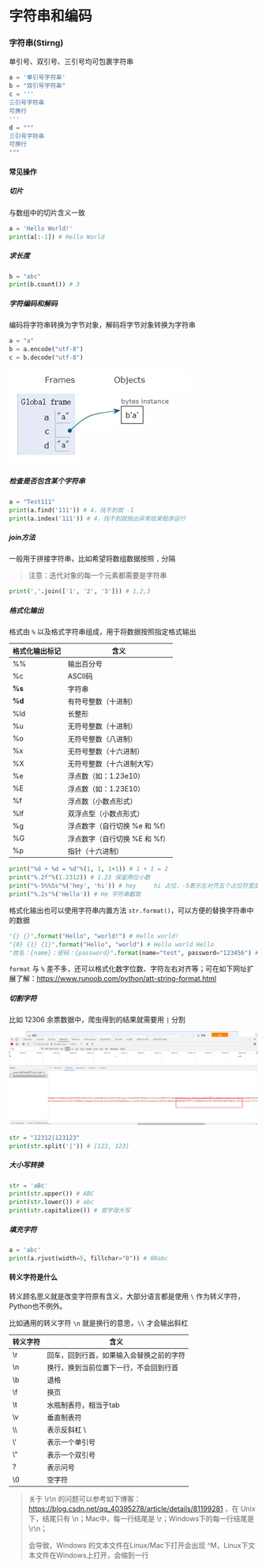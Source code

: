 # 字符串和编码

### 字符串(Stirng)

单引号、双引号、三引号均可包裹字符串

```python
a = '单引号字符串'
b = "双引号字符串"
c = '''
三引号字符串
可换行
'''
d = """
三引号字符串
可换行
"""
```

#### 常见操作

##### 切片

与数组中的切片含义一致

```python
a = 'Hello World!'
print(a[:-1]) # Hello World
```

##### 求长度

```python
b = "abc"
print(b.count()) # 3
```

##### 字符编码和解码

编码将字符串转换为字节对象，解码将字节对象转换为字符串

```python
a = "a"
b = a.encode("utf-8")
c = b.decode("utf-8")
```

![img](assets/13270419-a4162705580da184.webp)

##### 检查是否包含某个字符串

```python
a = "Test111"
print(a.find('111')) # 4，找不到就 -1
print(a.index('111')) # 4，找不到就抛出异常结束程序运行
```

##### join方法

一般用于拼接字符串，比如希望将数组数据按照 `,` 分隔

>  注意：迭代对象的每一个元素都需要是字符串

```python
print(','.join(['1', '2', '3'])) # 1,2,3
```

##### 格式化输出

格式由 `%` 以及格式字符串组成，用于将数据按照指定格式输出

| 格式化输出标记 | 含义                          |
| -------------- | ----------------------------- |
| %%             | 输出百分号                    |
| %c             | ASCII码                       |
| **%s**         | 字符串                        |
| **%d**         | 有符号整数（十进制）          |
| %ld            | 长整形                        |
| %u             | 无符号整数（十进制）          |
| %o             | 无符号整数（八进制）          |
| %x             | 无符号整数（十六进制）        |
| %X             | 无符号整数（十六进制大写）    |
| %e             | 浮点数（如：1.23e10）         |
| %E             | 浮点数（如：1.23E10）         |
| %f             | 浮点数（小数点形式）          |
| %lf            | 双浮点型（小数点形式）        |
| %g             | 浮点数字（自行切换 %e 和 %f） |
| %G             | 浮点数字（自行切换 %E 和 %f） |
| %p             | 指针（十六进制）              |

```python
print("%d + %d = %d"%(1, 1, 1+1)) # 1 + 1 = 2
print("%.2f"%(1.2312)) # 1.23 保留两位小数
print("%-5%%5s"%('hey', 'hi')) # hey     hi 占位，-5表示左对齐五个占位符宽度，5表示右对齐五个占位符宽度
print("%.2s"%('Hello')) # He 字符串截取
```

格式化输出也可以使用字符串内置方法 `str.format()`，可以方便的替换字符串中的数据

```python
"{} {}".format("Hello", "world!") # Hello world!
"{0} {1} {1}".format("Hello", "world") # Hello world Hello
"姓名：{name}；密码：{password}".format(name="test", password="123456") # 姓名：test；密码：123456
```

`format` 与 `%` 差不多，还可以格式化数字位数、字符左右对齐等；可在如下网址扩展了解：[<https://www.runoob.com/python/att-string-format.html>](https://www.runoob.com/python/att-string-format.html)

##### 切割字符

比如 12306 余票数据中，爬虫得到的结果就需要用 `|` 分割

![1574001108869](assets/1574001108869.png)

```python
str = "12312|123123"
print(str.split('|')) # [123, 123]
```

##### 大小写转换

```python
str = 'aBc'
print(str.upper()) # ABC
print(str.lower()) # abc
print(str.capitalize()) # 首字母大写
```

##### 填充字符

```python
a = 'abc'
print(a.rjust(width=5, fillchar="0")) # 00abc
```

#### 转义字符是什么

转义顾名思义就是改变字符原有含义，大部分语言都是使用 `\` 作为转义字符，Python也不例外。

比如通用的转义字符 `\n` 就是换行的意思，`\\` 才会输出斜杠

| 转义字符 | 含义                                     |
| -------- | ---------------------------------------- |
| \r       | 回车，回到行首，如果输入会替换之前的字符 |
| \n       | 换行，换到当前位置下一行，不会回到行首   |
| \b       | 退格                                     |
| \f       | 换页                                     |
| \t       | 水瓶制表符，相当于tab                    |
| \v       | 垂直制表符                               |
| \\\      | 表示反斜杠 \                             |
| \\'      | 表示一个单引号                           |
| \\"      | 表示一个双引号                           |
| \?       | 表示问号                                 |
| \0       | 空字符                                   |

> 关于 \r\n 的问题可以参考如下博客：[<https://blog.csdn.net/qq_40395278/article/details/81199281>](https://blog.csdn.net/qq_40395278/article/details/81199281) ，在 Unix 下，结尾只有 \n；Mac中，每一行结尾是 \r；Windows下的每一行结尾是 \r\n；
>
> 会导致，Windows 的文本文件在Linux/Mac下打开会出现 ^M，Linux下文本文件在Windows上打开，会缩到一行

